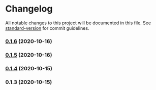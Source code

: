 # Changelog

All notable changes to this project will be documented in this file. See [standard-version](https://github.com/conventional-changelog/standard-version) for commit guidelines.

### [0.1.6](https://github.com/sergey-demidov/vuetify-coloring/compare/v0.1.5...v0.1.6) (2020-10-16)

### [0.1.5](https://github.com/sergey-demidov/vuetify-coloring/compare/v0.1.4...v0.1.5) (2020-10-16)

### [0.1.4](https://github.com/sergey-demidov/vuetify-coloring/compare/v0.1.3...v0.1.4) (2020-10-15)

### 0.1.3 (2020-10-15)
